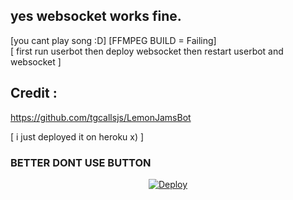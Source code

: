 ## yes websocket works fine.
[you cant play song :D]
[FFMPEG BUILD = Failing]
<br>
[ first run userbot then deploy websocket then restart userbot and websocket ]

## Credit :
https://github.com/tgcallsjs/LemonJamsBot

[ i just deployed it on heroku x) ]

### BETTER DONT USE BUTTON 
<p align="center">
   <a href="https://heroku.com/deploy?template=https://github.com/midnightmadwalk/LemonWebsocket/main">
  <img src="https://www.herokucdn.com/deploy/button.svg" alt="Deploy">
</a>

</p>
